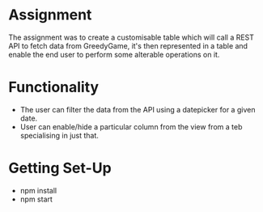# Assignment 
The assignment was to create a customisable table which will call a REST API to fetch data from GreedyGame, it's then represented in a table and enable the end user to perform some alterable operations on it.

# Functionality
 * The user can filter the data from the API using a datepicker for a given date.
 * User can enable/hide a particular column from the view from a teb specialising in just that.

# Getting Set-Up
 * npm install
 * npm start
